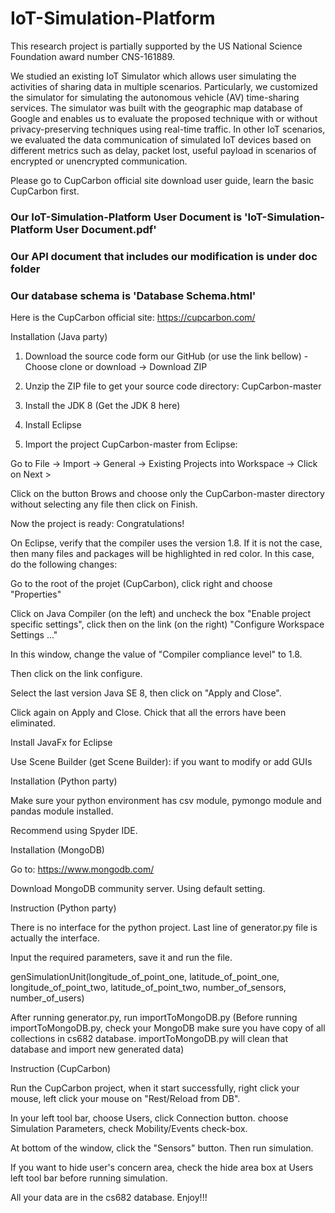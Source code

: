 # IoT-Simulation-Platform

This research project is partially supported by the US National Science Foundation award number CNS-161889.

We studied an existing IoT Simulator which allows user simulating the activities of sharing data in multiple scenarios. Particularly, we customized the simulator for simulating the autonomous vehicle (AV) time-sharing services. The simulator was built with the geographic map database of Google and enables us to evaluate the proposed technique with or without privacy-preserving techniques using real-time traffic. In other IoT scenarios, we evaluated the data communication of simulated IoT devices based on different metrics such as delay, packet lost, useful payload in scenarios of encrypted or unencrypted communication.

Please go to CupCarbon official site download user guide, learn the basic CupCarbon first.

### Our IoT-Simulation-Platform User Document is 'IoT-Simulation-Platform User Document.pdf'

### Our API document that includes our modification is under doc folder

### Our database schema is 'Database Schema.html'

Here is the CupCarbon official site: https://cupcarbon.com/

Installation (Java party)

1. Download the source code form our GitHub (or use the link bellow) - Choose clone or download -> Download ZIP

2. Unzip the ZIP file to get your source code directory: CupCarbon-master

3. Install the JDK 8 (Get the JDK 8 here)

4. Install Eclipse

5. Import the project CupCarbon-master from Eclipse:

Go to File -> Import -> General -> Existing Projects into Workspace -> Click on Next >

Click on the button Brows and choose only the CupCarbon-master directory without selecting any file then click on Finish.

Now the project is ready: Congratulations!

On Eclipse, verify that the compiler uses the version 1.8. If it is not the case, then many files and packages will be highlighted in red color. In this case, do the following changes:

Go to the root of the projet (CupCarbon), click right and choose "Properties"

Click on Java Compiler (on the left) and uncheck the box "Enable project specific settings", click then on the link (on the right) "Configure Workspace Settings ..."

In this window, change the value of "Compiler compliance level" to 1.8.

Then click on the link configure.

Select the last version Java SE 8, then click on "Apply and Close".

Click again on Apply and Close. Chick that all the errors have been eliminated.

Install JavaFx for Eclipse

Use Scene Builder (get Scene Builder): if you want to modify or add GUIs



Installation (Python party)

Make sure your python environment has csv module, pymongo module and pandas module installed.

Recommend using Spyder IDE.



Installation (MongoDB)

Go to: https://www.mongodb.com/

Download MongoDB community server. Using default setting.



Instruction (Python party)

There is no interface for the python project. Last line of generator.py file is actually the interface.

Input the required parameters, save it and run the file.

genSimulationUnit(longitude_of_point_one, latitude_of_point_one, longitude_of_point_two, latitude_of_point_two, number_of_sensors, number_of_users)

After running generator.py, run importToMongoDB.py (Before running importToMongoDB.py, check your MongoDB make sure you have copy of all collections in cs682 database. importToMongoDB.py will clean that database and import new generated data)



Instruction (CupCarbon)

Run the CupCarbon project, when it start successfully, right click your mouse, left click your mouse on "Rest/Reload from DB".

In your left tool bar, choose Users, click Connection button. choose Simulation Parameters, check Mobility/Events check-box.  

At bottom of the window, click the "Sensors" button. Then run simulation. 

If you want to hide user's concern area, check the hide area box at Users left tool bar before running simulation.

All your data are in the cs682 database. Enjoy!!!

